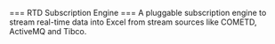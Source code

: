 === RTD Subscription Engine ===
A pluggable subscription engine to stream real-time data into Excel from stream sources like COMETD, ActiveMQ and Tibco.